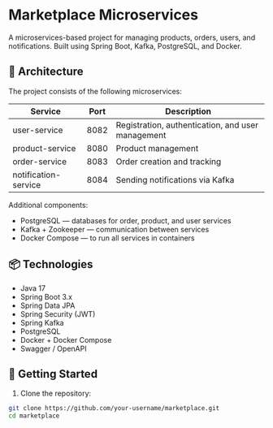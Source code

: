 # Marketplace Microservices

A microservices-based project for managing products, orders, users, and notifications. Built using Spring Boot, Kafka, PostgreSQL, and Docker.

## 🧱 Architecture

The project consists of the following microservices:

| Service              | Port | Description                                         |
|----------------------|------|-----------------------------------------------------|
| user-service         | 8082 | Registration, authentication, and user management  |
| product-service      | 8080 | Product management                                  |
| order-service        | 8083 | Order creation and tracking                         |
| notification-service | 8084 | Sending notifications via Kafka                     |

Additional components:
- PostgreSQL — databases for order, product, and user services
- Kafka + Zookeeper — communication between services
- Docker Compose — to run all services in containers

## 📦 Technologies

- Java 17
- Spring Boot 3.x
- Spring Data JPA
- Spring Security (JWT)
- Spring Kafka
- PostgreSQL
- Docker + Docker Compose
- Swagger / OpenAPI

## 🚀 Getting Started

1. Clone the repository:

```bash
git clone https://github.com/your-username/marketplace.git
cd marketplace
